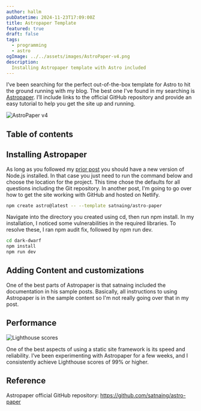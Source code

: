 ```yaml
---
author: hallm
pubDatetime: 2024-11-23T17:09:00Z
title: Astropaper Template
featured: true
draft: false
tags:
  - programming
  - astro
ogImage: ../../assets/images/AstroPaper-v4.png
description:
  Installing Astropaper template with Astro included
---
```

I’ve been searching for the perfect out-of-the-box template for Astro to hit the ground running with my blog.  The best one I've found in my searching is [Astropaper](https://github.com/satnaing/astro-paper).  I’ll include links to the official GitHub repository and provide an easy tutorial to help you get the site up and running.

![AstroPaper v4](@assets/images/AstroPaper-v4.png)

## Table of contents

## Installing Astropaper

As long as you followed my [prior post](../astroinstallation/) you should have a new version of Node.js installed. In that case you just need to run the command below and choose the location for the project.   This time chose the defaults for all questions including the Git repository.  In another post, I'm going to go over how to get the site working with GitHub and hosted on Netlify.
```bash
npm create astro@latest -- --template satnaing/astro-paper
```
Navigate into the directory you created using cd, then run npm install. In my installation, I noticed some vulnerabilities in the required libraries. To resolve these, I ran npm audit fix, followed by npm run dev.
```bash
cd dark-dwarf
npm install
npm run dev
```
## Adding Content and customizations

One of the best parts of Astropaper is that satnaing included the documentation in his sample posts.  Basically, all instructions to using Astropaper is in the sample content so I'm not really going over that in my post.

## Performance

![Lighthouse scores](@assets/images/astropaper-performance.png)

One of the best aspects of using a static site framework is its speed and reliability. I’ve been experimenting with Astropaper for a few weeks, and I consistently achieve Lighthouse scores of 99% or higher.

## Reference

Astropaper official GitHub repository:  https://github.com/satnaing/astro-paper
